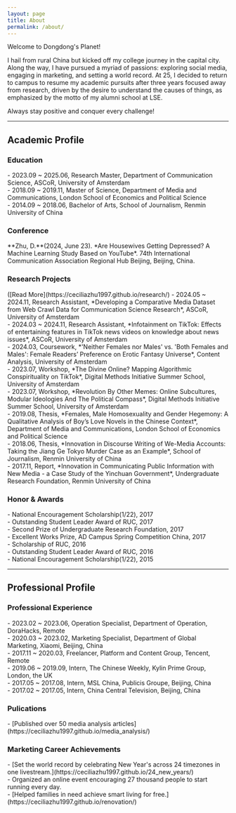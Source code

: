 ```yaml
---
layout: page
title: About
permalink: /about/
---
```


Welcome to Dongdong's Planet!

I hail from rural China but kicked off my college journey in the capital city. Along the way, I have pursued a myriad of passions: exploring social media, engaging in marketing, and setting a world record. At 25, I decided to return to campus to resume my academic pursuits after three years focused away from research, driven by the desire to understand the causes of things, as emphasized by the motto of my alumni school at LSE.

Always stay positive and conquer every challenge!

*****************
<h2>Academic Profile</h2>

<h3>Education</h3>
- 2023.09 ~ 2025.06, Research Master, Department of Communication Science, ASCoR, University of Amsterdam<br>
- 2018.09 ~ 2019.11, Master of Science, Department of Media and Communications, London School of Economics and Political Science<br>
- 2014.09 ~ 2018.06, Bachelor of Arts, School of Journalism, Renmin University of China<br>

<h3>Conference</h3>
**Zhu, D.**(2024, June 23). *Are Housewives Getting Depressed? A Machine Learning Study Based on YouTube*. 74th International Communication Association Regional Hub Beijing, Beijing, China.

<h3>Research Projects</h3> ([Read More](https://ceciliazhu1997.github.io/research/)
- 2024.05 ~ 2024.11, Research Assistant, *Developing a Comparative Media Dataset from Web Crawl Data for Communication Science Research*, ASCoR, University of Amsterdam<br>
- 2024.03 ~ 2024.11, Research Assistant, *Infotainment on TikTok: Effects of entertaining features in TikTok news videos on knowledge about news issues*, ASCoR, University of Amsterdam<br>
- 2024.03, Coursework, *'Neither Females nor Males' vs. 'Both Females and Males': Female Readers’ Preference on Erotic Fantasy Universe*, Content Analysis, University of Amsterdam<br>
- 2023.07, Workshop, *The Divine Online? Mapping Algorithmic Conspirituality on TikTok*, Digital Methods Initiative Summer School, University of Amsterdam<br>
- 2023.07, Workshop, *Revolution By Other Memes: Online Subcultures, Modular Ideologies And The Political Compass*, Digital Methods Initiative Summer School, University of Amsterdam<br>
- 2019.08, Thesis, *Females, Male Homosexuality and Gender Hegemony: A Qualitative Analysis of Boy’s Love Novels in the Chinese Context*, Department of Media and Communications, London School of Economics and Political Science<br>
- 2018.06, Thesis, *Innovation in Discourse Writing of We-Media Accounts: Taking the Jiang Ge Tokyo Murder Case as an Example*, School of Journalism, Renmin University of China<br>
- 2017.11, Report, *Innovation in Communicating Public Information with New Media - a Case Study of the Yinchuan Government*, Undergraduate Research Foundation, Renmin University of China<br>

<h3>Honor & Awards</h3>
- National Encouragement Scholarship(1/22), 2017<br>
- Outstanding Student Leader Award of RUC, 2017<br>
- Second Prize of Undergraduate Research Foundation, 2017<br>
- Excellent Works Prize, AD Campus Spring Competition China, 2017<br>
- Scholarship of RUC, 2016<br>
- Outstanding Student Leader Award of RUC, 2016<br>
- National Encouragement Scholarship(1/22), 2015<br>

*****************
<h2>Professional Profile</h2>

<h3>Professional Experience</h3>
- 2023.02 ~ 2023.06, Operation Specialist, Department of Operation, DoraHacks, Remote<br>
- 2020.03 ~ 2023.02, Marketing Specialist, Department of Global Marketing, Xiaomi, Beijing, China<br>
- 2017.11 ~ 2020.03, Freelancer, Platform and Content Group, Tencent, Remote<br>
- 2019.06 ~ 2019.09, Intern, The Chinese Weekly, Kylin Prime Group, London, the UK<br>
- 2017.05 ~ 2017.08, Intern, MSL China, Publicis Groupe, Beijing, China<br>
- 2017.02 ~ 2017.05, Intern, China Central Television, Beijing, China<br>

<h3>Pulications</h3>
- [Published over 50 media analysis articles](https://ceciliazhu1997.github.io/media_analysis/)<br>

<h3>Marketing Career Achievements</h3>
- [Set the world record by celebrating New Year's across 24 timezones in one livestream.](https://ceciliazhu1997.github.io/24_new_years/)<br>
- Organized an online event encouraging 27 thousand people to start running every day.<br>
- [Helped families in need achieve smart living for free.](https://ceciliazhu1997.github.io/renovation/)<br>
<br>
<br>
<br>
<br>
